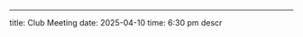 ---
title: Club Meeting
date: 2025-04-10
time: 6:30 pm
descr

<iframe src="https://www.google.com/maps/embed?pb=!1m18!1m12!1m3!1d25146.47935963582!2d-111.84149817720687!3d33.417480009511735!2m3!1f0!2f0!3f0!3m2!1i1024!2i768!4f13.
